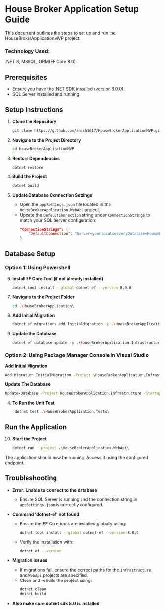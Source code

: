 # House Broker Application Setup Guide

This document outlines the steps to set up and run the HouseBrokerApplicationMVP project. 

### Technology Used:

.NET 8, MSSQL, ORM(EF Core 8.0)

## Prerequisites

- Ensure you have the [.NET SDK](https://dotnet.microsoft.com/download) installed (version 8.0.0).
- SQL Server installed and running.

## Setup Instructions

1. **Clone the Repository**

   ```bash
   git clone https://github.com/anish1617/HouseBrokerApplicationMVP.git
   ```

2. **Navigate to the Project Directory**

   ```bash
   cd HouseBrokerApplicationMVP
   ```

3. **Restore Dependencies**

   ```bash
   dotnet restore
   ```

4. **Build the Project**

   ```bash
   dotnet build
   ```

5. **Update Database Connection Settings**
   - Open the `appSettings.json` file located in the `HouseBrokerApplication.WebApi` project.
   - Update the `DefaultConnection` string under `ConnectionStrings` to match your SQL Server configuration:
     ```json
     "ConnectionStrings": {
         "DefaultConnection": "Server=yourlocalserver;Database=HouseBrokerApplicationDb;Trusted_Connection=True;TrustServerCertificate=True;"
     }
     ```

## Database Setup

### Option 1: Using Powershell

6. **Install EF Core Tool (if not already installed)**

   ```bash
   dotnet tool install --global dotnet-ef --version 8.0.0
   ```

7. **Navigate to the Project Folder**

   ```bash
   cd .\HouseBrokerApplication\
   ```

8. **Add Initial Migration**

   ```bash
   dotnet ef migrations add InitialMigration -p .\HouseBrokerApplication.Infrastructure -s .\HouseBrokerApplication.WebApi\
   ```

9. **Update the Database**
   ```bash
   dotnet ef database update -p .\HouseBrokerApplication.Infrastructure -s .\HouseBrokerApplication.WebApi
   ```

### Option 2: Using Package Manager Console in Visual Studio

**Add Initial Migration**

```bash
Add-Migration InitialMigration -Project \HouseBrokerApplication.Infrastructure -StartupProject  \HouseBrokerApplication.WebApi
```

**Update The Database**

```bash
Update-Database -Project HouseBrokerApplication.Infrastructure -StartupProject HouseBrokerApplication.WebApi
```

4. **To Run the Unit Test**
   ```bash
    dotnet test .\HouseBrokerApplication.Tests\
   ```

## Run the Application

10. **Start the Project**
    ```bash
    dotnet run --project .\HouseBrokerApplication.WebApi\
    ```

The application should now be running. Access it using the configured endpoint.

## Troubleshooting

- **Error: Unable to connect to the database**

  - Ensure SQL Server is running and the connection string in `appSettings.json` is correctly configured.

- **Command 'dotnet-ef' not found**

  - Ensure the EF Core tools are installed globally using:
    ```bash
    dotnet tool install --global dotnet-ef --version 8.0.0
    ```
  - Verify the installation with:
    ```bash
    dotnet ef --version
    ```

- **Migration Issues**

  - If migrations fail, ensure the correct paths for the `Infrastructure` and `WebApi` projects are specified.
  - Clean and rebuild the project using:
    ```bash
    dotnet clean
    dotnet build
    ```

- **Also make sure dotnet sdk 8.0 is installed**

